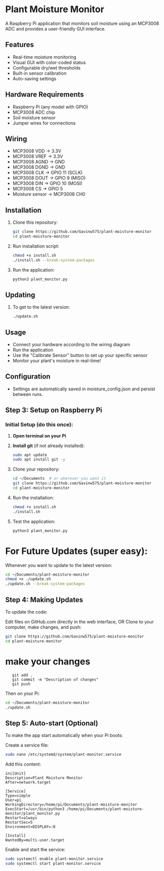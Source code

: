 # Plant Moisture Monitor

A Raspberry Pi application that monitors soil moisture using an MCP3008 ADC and provides a user-friendly GUI interface.

## Features
- Real-time moisture monitoring
- Visual GUI with color-coded status
- Configurable dry/wet thresholds
- Built-in sensor calibration
- Auto-saving settings

## Hardware Requirements
- Raspberry Pi (any model with GPIO)
- MCP3008 ADC chip
- Soil moisture sensor
- Jumper wires for connections

## Wiring
- MCP3008 VDD → 3.3V
- MCP3008 VREF → 3.3V
- MCP3008 AGND → GND
- MCP3008 DGND → GND
- MCP3008 CLK → GPIO 11 (SCLK)
- MCP3008 DOUT → GPIO 9 (MISO)
- MCP3008 DIN → GPIO 10 (MOSI)
- MCP3008 CS → GPIO 5
- Moisture sensor → MCP3008 CH0

## Installation
1. Clone this repository:
   ```bash
   git clone https://github.com/Gavinw575/plant-moisture-monitor
   cd plant-moisture-monitor

2. Run installation script:
   ```bash
   chmod +x install.sh
   ./install.sh --break-system-packages

3. Run the application:
   ```bash
   python3 plant_monitor.py


## Updating
1. To get to the latest version:
   ```bash
   ./update.sh
   
## Usage

- Connect your hardware according to the wiring diagram
- Run the application
- Use the "Calibrate Sensor" button to set up your specific sensor
- Monitor your plant's moisture in real-time!

## Configuration
- Settings are automatically saved in moisture_config.json and persist between runs.

## Step 3: Setup on Raspberry Pi

### Initial Setup (do this once):

1. **Open terminal on your Pi**

2. **Install git** (if not already installed):
   ```bash
   sudo apt update
   sudo apt install git -y

3. Clone your repository:
   ```bash
   cd ~/Documents  # or wherever you want it
   git clone https://github.com/Gavinw575/plant-moisture-monitor
   cd plant-moisture-monitor

4. Run the installation:
   ```bash
   chmod +x install.sh
   ./install.sh

5. Test the application:
   ```bash
   python3 plant_monitor.py


# For Future Updates (super easy):
Whenever you want to update to the latest version:
   ```bash
   cd ~/Documents/plant-moisture-monitor
   chmod +x ./update.sh
   ./update.sh --break-system-packages
   ```
## Step 4: Making Updates
To update the code:

Edit files on GitHub.com directly in the web interface, OR
Clone to your computer, make changes, and push:
   ```bash
   git clone https://github.com/Gavinw575/plant-moisture-monitor
   cd plant-moisture-monitor
```
# make your changes
```
   git add .
   git commit -m "Description of changes"
   git push
   ```

Then on your Pi:
   ```bash
   cd ~/Documents/plant-moisture-monitor
   ./update.sh
   ```
## Step 5: Auto-start (Optional)
To make the app start automatically when your Pi boots:

Create a service file:
   ```bash
   sudo nano /etc/systemd/system/plant-monitor.service
   ```
Add this content:
   ```
   ini[Unit]
   Description=Plant Moisture Monitor
   After=network.target

   [Service]
   Type=simple
   User=pi
   WorkingDirectory=/home/pi/Documents/plant-moisture-monitor
   ExecStart=/usr/bin/python3 /home/pi/Documents/plant-moisture-monitor/plant_monitor.py
   Restart=always
   RestartSec=5
   Environment=DISPLAY=:0

   [Install]
   WantedBy=multi-user.target
   ```
Enable and start the service:

   ```bash
   sudo systemctl enable plant-monitor.service
   sudo systemctl start plant-monitor.service
   ```
